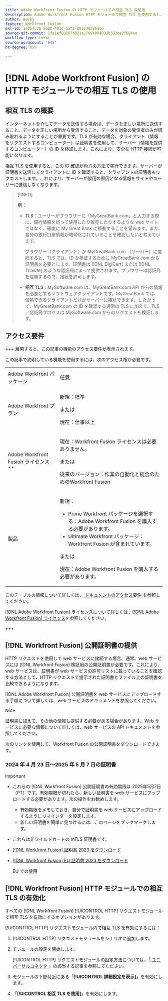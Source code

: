 ```yaml
---
title: Adobe Workfront Fusion の HTTP モジュールでの相互 TLS の使用
description: Adobe Workfront Fusion HTTP モジュールで相互 TLS を使用すると、情報トランザクションの両側で相手の ID を検証できます。
author: Becky
feature: Workfront Fusion
exl-id: 1e0b4c3b-9a0b-491d-aaf2-0011d8386abe
source-git-commit: 1fa1ef68267d971a2769400a031b333de2f684ce
workflow-type: tm+mt
source-wordcount: '645'
ht-degree: 85%

---
```


# [!DNL Adobe Workfront Fusion] の HTTP モジュールでの相互 TLS の使用

## 相互 TLS の概要

インターネットを介してデータを送信する場合は、データを正しい場所に送信すること、データを正しい場所から受信すること、データを対象の受信者のみが読み取れるようにすることが重要です。TLS が有効な場合、クライアント（情報をリクエストするコンピューター）は証明書を使用して、サーバー（情報を提供するコンピューター）の ID を検証します。これにより、安全な HTTP 接続が可能になります。

相互 TLS を使用すると、この ID 確認が両方の方法で実行できます。サーバーが証明書を送信してクライアントに ID を確認すると、クライアントの証明書もリクエストします。これにより、サーバーが誤用の原因となる情報をサイトやユーザーに送信しなくなります。

>[!INFO]
>
>**例：**
>
>* **TLS**：ユーザーがブラウザーに「MyGreatBank.com」と入力する際に、銀行情報を誤って使用したり販売したりするような web サイトではなく、確実に My Great Bank に移動することを望みます。また、自分の銀行口座情報が暗号化されていることを確認したいと考えています。
>
>   ブラウザー（クライアント）が MyGreatBank.com （サーバー）に接続すると、TLS では、ID を検証するために MyGreatBank.com から証明書を必要とします。証明書は [!DNL DigiCert] または [!DNL Thawte] のような認証局によって提供されます。ブラウザーは認証局を信頼するので、接続を許可します。
>
>* **相互 TLS**：MySoftware.com は、MyGreatBank.com API からの情報を必要とするソフトウェアクライアントです。MyGreatBank では、信頼できるクライアントだけがサーバーに接続できます。したがって、MyGreatBank.com の ID を確認する通常の TLS に加えて、TLS／認証局プロセスは MySoftware.com からのリクエストも検証します。

## アクセス要件

+++ 展開すると、この記事の機能のアクセス要件が表示されます。

この記事で説明している機能を使用するには、次のアクセス権が必要です。

<table style="table-layout:auto">
 <col> 
 <col> 
 <tbody> 
  <tr> 
   <td role="rowheader">Adobe Workfront パッケージ</td> 
   <td> <p>任意</p> </td> 
  </tr> 
  <tr data-mc-conditions=""> 
   <td role="rowheader">Adobe Workfront プラン</td> 
   <td> <p>新規：標準</p><p>または</p><p>現在：仕事以上</p> </td> 
  </tr> 
  <tr> 
   <td role="rowheader">Adobe Workfront Fusion ライセンス**</td> 
   <td>
   <p>現在：Workfront Fusion ライセンスは必要ありません。</p>
   <p>または</p>
   <p>従来のバージョン：作業の自動化と統合のためのWorkfront Fusion </p>
   </td> 
  </tr> 
  <tr> 
   <td role="rowheader">製品</td> 
   <td>
   <p>新規：</p> <ul><li>Prime Workfront パッケージを選択する：Adobe Workfront Fusion を購入する必要があります。</li><li>Ultimate Workfront パッケージ：Workfront Fusion が含まれています。</li></ul>
   <p>または</p>
   <p>現在：Adobe Workfront Fusion を購入する必要があります。</p>
   </td> 
  </tr>
 </tbody> 
</table>

このテーブルの情報について詳しくは、[ ドキュメントのアクセス要件 ](/help/workfront-fusion/references/licenses-and-roles/access-level-requirements-in-documentation.md) を参照してください。

[!DNL Adobe Workfront Fusion] ライセンスについて詳しくは、[[!DNL Adobe Workfront Fusion] ライセンス](/help/workfront-fusion/set-up-and-manage-workfront-fusion/licensing-operations-overview/license-automation-vs-integration.md)を参照してください。

+++

## [!DNL Workfront Fusion] 公開証明書の提供

HTTP リクエストを使用して web サービスに接続する場合、通常、web サービスには [!DNL Workfront Fusion] 検証用の公開証明書が必要です。これにより、web サービスは、証明書が web サービスの許可リストに載っていることを確認する方法として、HTTP リクエストで提示された証明書とファイル上の証明書を比較できるようになります。

[!DNL Adobe Workfront Fusion] 公開証明書を web サービスにアップロードする手順について詳しくは、web サービスのドキュメントを参照してください。

>[!NOTE]
>
>証明書に加えて、その他の情報も提供する必要がある場合があります。Web サービスに必要な情報について詳しくは、web サービスの API ドキュメントを参照してください。

次のリンクを使用して、Workfront Fusion の公開証明書をダウンロードできます。

### 2024 年 4 月 23 日～2025 年 5 月 7 日の証明書

>[!IMPORTANT]
>
>* これらの [!DNL Workfront Fusion] 公開証明書の有効期限は 2025年5月7日（PT）です。有効期限が切れたら、新しい証明書を web サービスにアップロードする必要があります。次の操作をお勧めします。
>
>   * 有効期限をメモしておき、自分で証明書を web サービスにアップロードするようにリマインダーを設定します。
>   * 新しい証明書を簡単に見つけるには、このページをブックマークします。
>
>* これらは非ワイルドカードの mTLS 証明書です。

* [ [!DNL Workfront Fusion]  証明書 2023 をダウンロード](/help/workfront-fusion/references/apps-and-modules/universal-connectors/assets/fusion-prod-us-mtls-certificate.pem)
* [ [!DNL Workfront Fusion]  EU 証明書 2023 をダウンロード](/help/workfront-fusion/references/apps-and-modules/universal-connectors/assets/fusion-prod-eu-mtls-certificate.pem)

  EU での使用


## [!DNL Workfront Fusion] HTTP モジュールでの相互 TLS の有効化 

すべての [!DNL Workfront Fusion] [!UICONTROL HTTP] リクエストモジュールで相互 TLS を有効にするオプションがあります。

[!UICONTROL HTTP] リクエストモジュール内で相互 TLS を有効にするには：

1. [!UICONTROL HTTP] リクエストモジュールをシナリオに追加します。
1. モジュールの設定を開始します。

   [!UICONTROL HTTP] リクエストモジュールの設定方法については、「[ ユニバーサルコネクタ ](/help/workfront-fusion/references/apps-and-modules/apps-and-modules-toc.md#universal-connectors)」の該当する記事を参照してください。

1. モジュールの下部付近にある「**[!UICONTROL 詳細設定を表示]**」を有効にします。
1. 「**[!UICONTROL 相互 TLS を使用]**」を有効にします。
